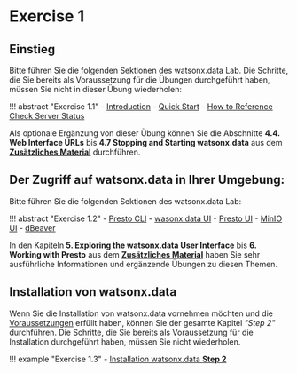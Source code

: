 # Exercise 1

## Einstieg

Bitte führen Sie die folgenden Sektionen des watsonx.data Lab. Die Schritte, die Sie bereits als Voraussetzung für die Übungen durchgeführt haben, müssen Sie nicht in dieser Übung wiederholen:

!!! abstract "Exercise 1.1"
    - [Introduction](https://db2-dte-poc.github.io/wxddemo/wxd-intro/)
    - [Quick Start](https://db2-dte-poc.github.io/wxddemo/wxd-quick/)
    - [How to Reference](https://db2-dte-poc.github.io/wxddemo/wxd-quick/#ibm-userid)
    - [Check Server Status](https://db2-dte-poc.github.io/wxddemo/wxd-startwatsonx/)

Als optionale Ergänzung von dieser Übung können Sie die Abschnitte **4.4. Web Interface URLs** bis **4.7 Stopping and Starting watsonx.data** aus dem **[Zusätzliches Material](https://angel-ibm.github.io/wsdpe/extra/)** durchführen.

## Der Zugriff auf watsonx.data in Ihrer Umgebung:

Bitte führen Sie die folgenden Sektionen des watsonx.data Lab:

!!! abstract "Exercise 1.2"
    - [Presto CLI](https://db2-dte-poc.github.io/wxddemo/wxd-prestocli/)
    - [wasonx.data UI](https://db2-dte-poc.github.io/wxddemo/wxd-watsonui/)
    - [Presto UI](https://db2-dte-poc.github.io/wxddemo/wxd-presto/)
    - [MinIO UI](https://db2-dte-poc.github.io/wxddemo/wxd-minio/)
    - [dBeaver](https://db2-dte-poc.github.io/wxddemo/wxd-dbeaver/)

In den Kapiteln **5. Exploring the watsonx.data User Interface** bis **6. Working with Presto** aus dem **[Zusätzliches Material](https://angel-ibm.github.io/wsdpe/extra/)** haben Sie sehr ausführliche Informationen und ergänzende Übungen zu diesen Themen.

## Installation von watsonx.data  

Wenn Sie die Installation von watsonx.data vornehmen möchten und die [Voraussetzungen](https://github.com/angel-ibm/wsdpe/#voraussetzungen-zur-installation-von-watsonxdata) erfüllt haben, können Sie der gesamte  Kapitel *"Step 2"* durchführen. Die Schritte, die Sie bereits als Voraussetzung für die Installation durchgeführt haben, müssen Sie nicht wiederholen.

!!! example "Exercise 1.3"
    - [Installation watsonx.data **Step 2**](https://pages.github.ibm.com/alexander/ibmas-watsonxdata/Prepare%20the%20Installation/#23-install-required-redhat-base-software)